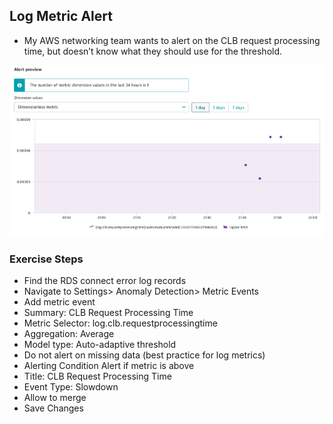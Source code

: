 ## Log Metric Alert

- My AWS networking team wants to alert on the CLB request processing time, but doesn’t know what they should use for the threshold.

![logmetricalert](../../../assets/images/logmetricalert.png)

### Exercise Steps
- Find the RDS connect error log records
- Navigate to  Settings> Anomaly Detection> Metric Events
- Add metric event
- Summary: CLB Request Processing Time
- Metric Selector: log.clb.requestprocessingtime
- Aggregation: Average
- Model type: Auto-adaptive threshold
- Do not alert on missing data (best practice for log metrics)
- Alerting Condition Alert if metric is above
- Title: CLB Request Processing Time
- Event Type: Slowdown
- Allow to merge
- Save Changes
